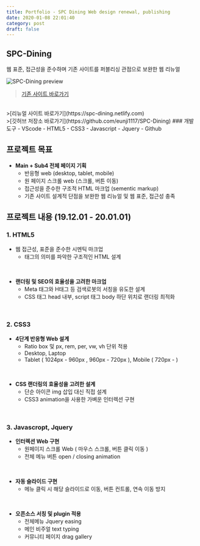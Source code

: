 ```yaml
---
title: Portfolio - SPC Dining Web design renewal, publishing
date: 2020-01-08 22:01:40
category: post
draft: false
---
```

## SPC-Dining
웹 표준, 접근성을 준수하며 기존 사이트를 퍼블리싱 관점으로 보완한 웹 리뉴얼

![SPC-Dining preview](./images/spc-dining.gif)
<!-- ![](https://media.giphy.com/media/MWdOAxxPDEhNKyzXVK/giphy.gif){: width="50%" height="50%"}{: .center} -->
>[기존 사이트 바로가기](http://dining.spc.co.kr/index.do)
<br>
>[리뉴얼 사이트 바로가기](https://spc-dining.netlify.com)
<br>
>[깃허브 저장소 바로가기](https://github.com/eunji1117/SPC-Dining)
### 개발도구
  - VScode
  - HTML5
  - CSS3
  - Javascript
  - Jquery
  - Github

## 프로젝트 목표
- **Main + Sub4 전체 페이지 기획**
    - 반응형 web (desktop, tablet, mobile)
    - 원 페이지 스크롤 web (스크롤, 버튼 이동)
    - 접근성을 준수한 구조적 HTML 마크업 (sementic markup)
    - 기존 사이트 설계적 단점을 보완한 웹 리뉴얼 및 웹 표준, 접근성 충족

## 프로젝트 내용 (19.12.01 - 20.01.01)
### 1. HTML5
- 웹 접근성, 표준을 준수한 시멘틱 마크업
  - 태그의 의미를 파악한 구조적인 HTML 설계

<br>

- **랜더링 및 SEO의 효율성을 고려한 마크업**
  - Meta 태그와 H태그 등 검색로봇의 서칭을 유도한 설계
  - CSS 태그 head 내부, script 태그 body 하단 위치로 랜더링 최적화

<br>

### 2. CSS3
- **4단계 반응형 Web 설계**
  - Ratio box 및 px, rem, per, vw, vh 단위 적용
  - Desktop, Laptop
  - Tablet ( 1024px - 960px , 960px - 720px ), Mobile ( 720px - )

<br>

- **CSS 랜더링의 효율성을 고려한 설계**
  - 단순 아이콘 img 삽입 대신 직접 설계
  - CSS3 animation을 사용한 가벼운 인터렉션 구현

<br>

### 3. Javascropt, Jquery
- **인터렉션 Web 구현**
  - 원페이지 스크롤 Web ( 마우스 스크롤, 버튼 클릭 이동 )
  - 전체 메뉴 버튼 open / closing animation

<br>

- **자동 슬라이드 구현**
  - 메뉴 클릭 시 해당 슬라이드로 이동, 버튼 컨트롤, 연속 이동 방지

<br>

- **오픈소스 서칭 및 plugin 적용**
  - 전체메뉴 Jquery easing
  - 메인 비주얼 text typing
  - 커뮤니티 페이지 drag gallery

<br>
<br>

